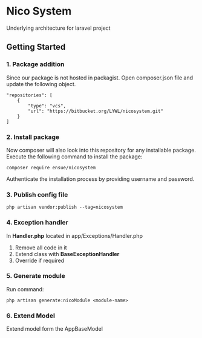 # Nico System
Underlying architecture for laravel project

## Getting Started
### 1. Package addition
Since our package is not hosted in packagist. Open composer.json file and update the following object.
```
"repositories": [
    {
        "type": "vcs",
        "url": "https://bitbucket.org/LYWL/nicosystem.git"
    }
]
```

### 2. Install package
Now composer will also look into this repository for any installable package. Execute the following command to install the package:
```
composer require ensue/nicosystem
```
Authenticate the installation process by providing username and password.

### 3. Publish config file
```
php artisan vendor:publish --tag=nicosystem
```

### 4. Exception handler
In **Handler.php** located in app/Exceptions/Handler.php 
1. Remove all code in it
2. Extend class with **BaseExceptionHandler**
3. Override if required

### 5. Generate module
Run command:
```
php artisan generate:nicoModule <module-name>
```

### 6. Extend Model
Extend model form the AppBaseModel
